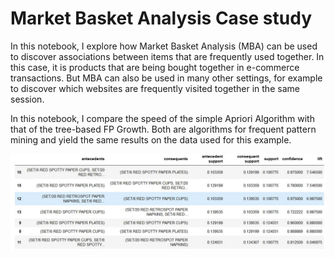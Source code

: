 # Market Basket Analysis Case study
In this notebook, I explore how Market Basket Analysis (MBA) can be used to discover associations between items that are frequently used together. In this case, it is products that are being bought together in e-commerce transactions. But MBA can also be used in many other settings, for example to discover which websites are frequently visited together in the same session. 

In this notebook, I compare the speed of the simple Apriori Algorithm with that of the tree-based FP Growth. Both are algorithms for frequent pattern mining and yield the same results on the data used for this example.

![Example Output of the Algorithm](apriori_image.JPG)
